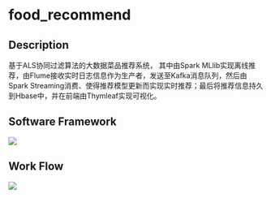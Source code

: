 # food_recommend

## Description
基于ALS协同过滤算法的大数据菜品推荐系统，
其中由Spark MLlib实现离线推荐，由Flume接收实时日志信息作为生产者，发送至Kafka消息队列，然后由Spark Streaming消费、使得推荐模型更新而实现实时推荐；最后将推荐信息持久到Hbase中，并在前端由Thymleaf实现可视化。

## Software  Framework

![](/home/autolabor/E_Disk/ALS-Recommend/food_recommend-master/业务逻辑实现.png)



## **Work Flow**

![](/home/autolabor/E_Disk/ALS-Recommend/food_recommend-master/推荐流程图.png)

#### 
